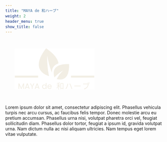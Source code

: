 ```yaml
---
title: "MAYA de 和ハーブ"
weight: 2
header_menu: true
show_title: false
---
```


<img src="/images/maya_white.svg" alt="MAYA de 和ハーブ" style="padding:30px;width:50%">

Lorem ipsum dolor sit amet, consectetur adipiscing elit. Phasellus vehicula turpis nec arcu cursus, ac faucibus felis tempor. Donec molestie arcu eu pretium accumsan. Phasellus urna nisi, volutpat pharetra orci vel, feugiat sollicitudin diam. Phasellus dolor tortor, feugiat a ipsum id, gravida volutpat urna. Nam dictum nulla ac nisi aliquam ultricies. Nam tempus eget lorem vitae vulputate.
